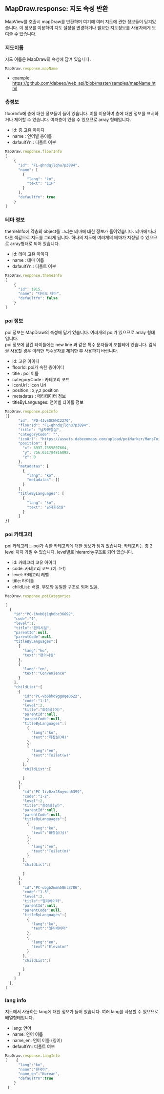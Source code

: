 ## MapDraw.response: 지도 속성 반환
MapView를 호출시 mapDraw를 반환하며 여기에 여러 지도에 관한 정보들이 담겨있습니다. 이 정보를 이용하여 지도 설정을 변경하거나 필요한 지도정보를 사용자에게 보여줄 수 있습니다.   


### 지도이름
지도 이름은 MapDraw의 속성에 담겨 있습니다. 
~~~javascript
MapDraw.response.mapName
~~~
- example: https://github.com/dabeeo/web_api/blob/master/samples/mapName.html   

### 층정보
floorInfo에 층에 대한 정보들이 들어 있습니다. 이를 이용하여 층에 대한 정보를 표시하거나 제어할 수 있습니다. 여러층이 있을 수 있으므로 array 형태입니다.     
- id: 층 고유 아이디
- name : 언어별 층이름
- dafaultYn : 디폴트 여부

~~~javascript
MapDraw.response.floorInfo
[
    {
      "id": "FL-qhndqjlqhu7p3894",
      "name": [
        {
          "lang": "ko",
          "text": "11F"
        }
      ],
      "defaultYn": true
    }
]
~~~

### 테마 정보
themeInfo에 각층의 object를 그리는 테마에 대한 정보가 들어있습니다. 테마에 따라 다른 색감으로 지도를 그리게 됩니다. 하나의 지도에 여러개의 테마가 지정될 수 있으므로 array형태로 되어 있습니다. 

- id: 테마 고유 아이디
- name : 테마 이름
- dafaultYn : 디폴트 여부

~~~javascript
MapDraw.response.themeInfo
[
    {
      "id": 1915,
      "name": "다비오 테마",
      "defaultYn": false
    }
]
~~~

### poi 정보   
poi 정보는 MapDraw의 속성에 담겨 있습니다. 여러개의 poi가 있으므로 array 형태입니다.   
poi 정보에 담긴 타이틀에는 new line 과 같은 특수 문자들이 포함되어 있습니다. 검색을 사용할 경우 이러한 특수문자를 제거한 후 사용하기 바랍니다. 

- id: 고유 아이디
- floorId: poi가 속한 층아이디   
- title : poi 이름
- categoryCode : 카테고리 코드
- iconUrl : icon Url
- position : x,y,z position
- metadatas : 메타데이터 정보
- titleByLanguages: 언어별 타이틀 정보
~~~javascript
MapDraw.response.poiInfo
[{
      "id": "PO-4JvSQCWHC2270",
      "floorId": "FL-qhndqjlqhu7p3894",
      "title": "남자화장실",
      "categoryCode": "",
      "icoUrl": "https://assets.dabeeomaps.com/upload/poiMarker/MansToilet.png",
      "position": {
        "x": 3937.7355807664,
        "y": 756.651784816092,
        "z": 0
      },
      "metadatas": [
        {
          "lang": "ko",
          "metadatas": []
        }
      ],
      "titleByLanguages": [
        {
          "lang": "ko",
          "text": "남자화장실"
        }
      ]
}]
~~~

### poi 카테고리   
poi 카테고리는 poi가 속한 카테고리에 대한 정보가 담겨 있습니다. 카테고리는 총 2 level 까지 가질 수 있습니다. level별로 hierarchy구조로 되어 있습니다. 
- id: 카테고리 고유 아이디
- code: 카테고리 코드 (예: 1-1)
- level: 카테고리 레벨
- title: 타이틀
- childList: 배열. 부모와 동일한 구조로 되어 있음. 

~~~javascript
MapDraw.response.poiCategories

[
  {
    "id":"PC-1hvb0j1qh0bc36692",
    "code":"1",
    "level":1,
    "title":"편의시설",
    "parentId":null,
    "parentCode":null,
    "titleByLanguages":[
      {
        "lang":"ko",
        "text":"편의시설"
      },
      {
        "lang":"en",
        "text":"Convenience"
      }
    ],
    "childList":[
      {
        "id":"PC-vb6bkd9gg8qe0622",
        "code":"1-1",
        "level":2,
        "title":"화장실(여)",
        "parentId":null,
        "parentCode":null,
        "titleByLanguages":[
          {
            "lang":"ko",
            "text":"화장실(여)"
          },
          {
            "lang":"en",
            "text":"Toilet(w)"
          }
        ],
        "childList":[
          
        ]
      },
      {
        "id":"PC-1iv0zx28uyvcn6399",
        "code":"1-2",
        "level":2,
        "title":"화장실(남)",
        "parentId":null,
        "parentCode":null,
        "titleByLanguages":[
          {
            "lang":"ko",
            "text":"화장실(남)"
          },
          {
            "lang":"en",
            "text":"Toilet(m)"
          }
        ],
        "childList":[
          
        ]
      },
      {
        "id":"PC-ubgb2mmh58hl3786",
        "code":"1-3",
        "level":2,
        "title":"엘리베이터",
        "parentId":null,
        "parentCode":null,
        "titleByLanguages":[
          {
            "lang":"ko",
            "text":"엘리베이터"
          },
          {
            "lang":"en",
            "text":"Elevator"
          }
        ],
        "childList":[
          
        ]
      }
    ]
  },
]

~~~

### lang info   
지도에서 사용하는 lang에 대한 정보가 들어 있습니다. 여러 lang를 사용할 수 있으므로 배열형태입니다. 
- lang: 언어  
- name: 언어 이름 
- name_en: 언어 이름 (영어)
- defaultYn: 디폴트 여부 

~~~javascript
MapDraw.response.langInfo
[    {
      "lang":"ko",
      "name":"한국어",
      "name_en":"Korean",
      "defaultYn":true
    }
 ]
~~~
